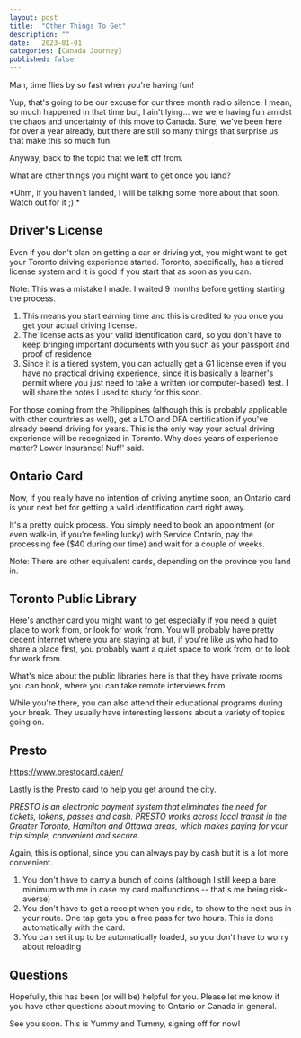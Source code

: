 ```yaml
---
layout: post
title:  "Other Things To Get"
description: ""
date:   2023-01-01 
categories: [Canada Journey]
published: false
---
```


Man, time flies by so fast when you're having fun! 

Yup, that's going to be our excuse for our three month radio silence. I mean, so much happened in that time but, I ain't lying... we were having fun amidst the chaos and uncertainty of this move to Canada. Sure, we've been here for over a year already, but there are still so many things that surprise us that make this so much fun.

Anyway, back to the topic that we left off from.

What are other things you might want to get once you land?

*Uhm, if you haven't landed, I will be talking some more about that soon. Watch out for it ;) *

## Driver's License

Even if you don't plan on getting a car or driving yet, you might want to get your Toronto driving experience started. Toronto, specifically, has a tiered license system and it is good if you start that as soon as you can.

Note: This was a mistake I made. I waited 9 months before getting starting the process.

1. This means you start earning time and this is credited to you once you get your actual driving license.
2. The license acts as your valid identification card, so you don't have to keep bringing important documents with you such as your passport and proof of residence
3. Since it is a tiered system, you can actually get a G1 license even if you have no practical driving experience, since it is basically a learner's permit where you just need to take a written (or computer-based) test. I will share the notes I used to study for this soon.

For those coming from the Philippines (although this is probably applicable with other countries as well), get a LTO and DFA certification if you've already beend driving for years. This is the only way your actual driving experience will be recognized in Toronto. Why does years of experience matter? Lower Insurance! Nuff' said. 

## Ontario Card

Now, if you really have no intention of driving anytime soon, an Ontario card is your next bet for getting a valid identification card right away. 

It's a pretty quick process. You simply need to book an appointment (or even walk-in, if you're feeling lucky) with Service Ontario, pay the processing fee ($40 during our time) and wait for a couple of weeks.

Note: There are other equivalent cards, depending on the province you land in.

## Toronto Public Library

Here's another card you might want to get especially if you need a quiet place to work from, or look for work from. You will probably have pretty decent internet where you are staying at but, if you're like us who had to share a place first, you probably want a quiet space to work from, or to look for work from.

What's nice about the public libraries here is that they have private rooms you can book, where you can take remote interviews from. 

While you're there, you can also attend their educational programs during your break. They usually have interesting lessons about a variety of topics going on. 

## Presto                                     

https://www.prestocard.ca/en/

Lastly is the Presto card to help you get around the city. 

*PRESTO is an electronic payment system that eliminates the need for tickets, tokens, passes and cash. PRESTO works across local transit in the Greater Toronto, Hamilton and Ottawa areas, which makes paying for your trip simple, convenient and secure.*

Again, this is optional, since you can always pay by cash but it is a lot more convenient. 

1. You don't have to carry a bunch of coins (although I still keep a bare minimum with me in case my card malfunctions -- that's me being risk-averse)
2. You don't have to get a receipt when you ride, to show to the next bus in your route. One tap gets you a free pass for two hours. This is done automatically with the card.
3. You can set it up to be automatically loaded, so you don't have to worry about reloading

## Questions

Hopefully, this has been (or will be) helpful for you. Please let me know if you have other questions about moving to Ontario or Canada in general. 

See you soon. This is Yummy and Tummy, signing off for now!